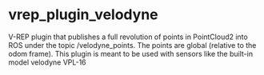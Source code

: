 # vrep_plugin_velodyne

V-REP plugin that publishes a full revolution of points in PointCloud2 into ROS under the topic /velodyne_points. The points are global (relative to the odom frame). This plugin is meant to be used with sensors like the built-in model velodyne VPL-16
